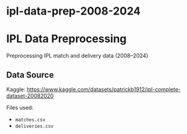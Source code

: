 # ipl-data-prep-2008-2024
# IPL Data Preprocessing

Preprocessing IPL match and delivery data (2008–2024) 

## Data Source

Kaggle: https://www.kaggle.com/datasets/patrickb1912/ipl-complete-dataset-20082020

Files used:
- `matches.csv`
- `deliveries.csv`
